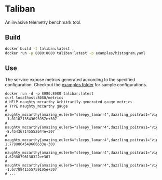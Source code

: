 # Taliban

An invasive telemetry benchmark tool.

## Build

```bash
docker build -t taliban:latest .
docker run -p 8080:8080 taliban:latest -p examples/histogram.yaml
```

## Use

The service expose metrics generated according to the specified configuration.
Checkout the [examples folder](./examples) for sample configurations. 

```shell
docker run -d -p 8080:8080 taliban:latest
curl localhost:8080/metrics
# HELP naughty_mccarthy Arbitrarily-generated gauge metrics
# TYPE naughty_mccarthy gauge
# naughty_mccarthy{amazing_euler6="sleepy_lamarr4",dazzling_poitras1="vigilant_bell2",great_jemison6="flamboyant_keldysh0"} -1.0110213543693957e+307
# naughty_mccarthy{amazing_euler6="sleepy_lamarr4",dazzling_poitras1="vigilant_bell2",great_jemison6="magical_jackson4"} -8.454367145552644e+307
# naughty_mccarthy{amazing_euler6="sleepy_lamarr4",dazzling_poitras1="vigilant_bell2",great_jemison6="vigorous_rosalind7"} 1.7798864549666633e+308
# naughty_mccarthy{amazing_euler6="sleepy_lamarr4",dazzling_poitras1="vigilant_bell2",great_jemison6="wizardly_khayyam8"} 4.62380796130322e+307
# naughty_mccarthy{amazing_euler6="sleepy_lamarr4",dazzling_poitras1="vigilant_bell2",great_jemison6="zealous_mendel7"} -1.6770941555759105e+307
# ...
```
